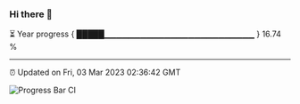 ### Hi there 👋

⏳ Year progress { █████▁▁▁▁▁▁▁▁▁▁▁▁▁▁▁▁▁▁▁▁▁▁▁▁▁ } 16.74 %

---

⏰ Updated on Fri, 03 Mar 2023 02:36:42 GMT

![Progress Bar CI](https://github.com/Shyam-Makwana/GitHub-Actions-Demo/workflows/Progress%20Bar%20CI/badge.svg)
